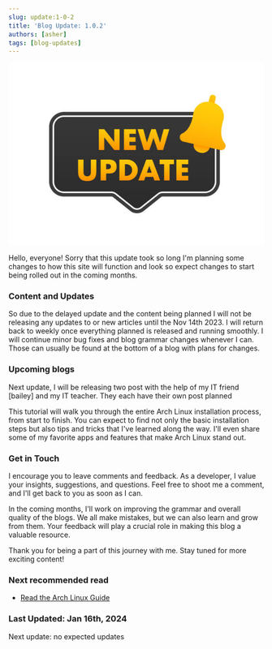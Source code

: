 ```yaml
---
slug: update:1-0-2
title: 'Blog Update: 1.0.2'
authors: [asher]
tags: [blog-updates]
---
```


![update banner](../../static/img/update.jpg)

Hello, everyone! Sorry that this update took so long I'm planning some changes to how this site will function and look so expect changes to start being rolled out in the coming months.

### Content and Updates

So due to the delayed update and the content being planned I will not be releasing any updates to or new articles until the Nov 14th 2023.  I will return back to weekly once everything planned is released and running smoothly. I will continue minor bug fixes and blog grammar changes whenever I can. Those can usually be found at the bottom of a blog with plans for changes.

### Upcoming blogs

Next update, I will be releasing two post with the help of my IT friend [bailey] and my IT teacher. They each have their own post planned

This tutorial will walk you through the entire Arch Linux installation process, from start to finish. You can expect to find not only the basic installation steps but also tips and tricks that I've learned along the way. I'll even share some of my favorite apps and features that make Arch Linux stand out.

### Get in Touch

I encourage you to leave comments and feedback. As a developer, I value your insights, suggestions, and questions. Feel free to shoot me a comment, and I'll get back to you as soon as I can.

In the coming months, I'll work on improving the grammar and overall quality of the blogs. We all make mistakes, but we can also learn and grow from them. Your feedback will play a crucial role in making this blog a valuable resource.

Thank you for being a part of this journey with me. Stay tuned for more exciting content!

### Next recommended read

- [Read the Arch Linux Guide](../../docs/Linux/archguide.mdx)

### Last Updated: Jan 16th, 2024

Next update: no expected updates